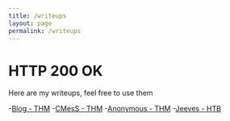 ```yaml
---
title: /writeups
layout: page
permalink: /writeups
---
```


<h1 id="200">HTTP 200 OK</h1>

<p>Here are my writeups, feel free to use them</p>
-<a href="/writeups/Blog">Blog - THM</a>
-<a href="/writeups/CMesS">CMesS - THM</a>
-<a href="/writeups/Anonymous">Anonymous - THM</a>
-<a href="/writeups/Jeeves">Jeeves - HTB</a>

